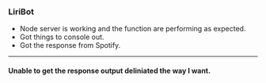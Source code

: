 ### LiriBot
- Node server is working and the function are performing as expected.
- Got things to console out.
- Got the response from Spotify.

<hr>

#### Unable to get the response output deliniated the way I want.